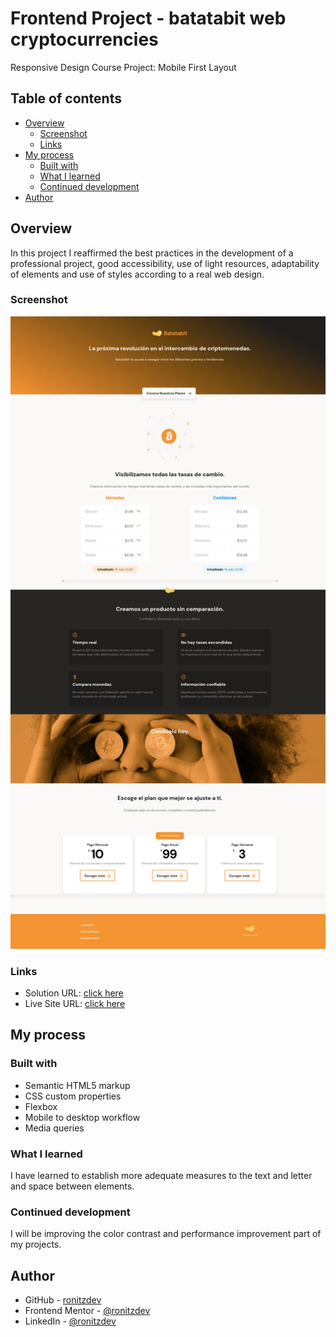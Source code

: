 # Frontend Project - batatabit web cryptocurrencies

Responsive Design Course Project: Mobile First Layout

## Table of contents

- [Overview](#overview)
  - [Screenshot](#screenshot)
  - [Links](#links)
- [My process](#my-process)
  - [Built with](#built-with)
  - [What I learned](#what-i-learned)
  - [Continued development](#continued-development)
- [Author](#author)

## Overview

In this project I reaffirmed the best practices in the development of a professional project, good accessibility, use of light resources, adaptability of elements and use of styles according to a real web design.

### Screenshot

![Screenshoot Desktop](./screenshoots/desktop.webp)

### Links

- Solution URL: [click here](https://github.com/ronitzdev/bata-bit)
- Live Site URL: [click here](https://batatabit-ronitzdev.netlify.app/)

## My process

### Built with

- Semantic HTML5 markup
- CSS custom properties
- Flexbox
- Mobile to desktop workflow
- Media queries

### What I learned

I have learned to establish more adequate measures to the text and letter and space between elements.

### Continued development

I will be improving the color contrast and performance improvement part of my projects.

## Author

- GitHub - [ronitzdev](https://github.com/ronitzdev)
- Frontend Mentor - [@ronitzdev](https://github.com/ronitzdev)
- LinkedIn - [@ronitzdev](https://www.linkedin.com/in/ronitzdev/)
